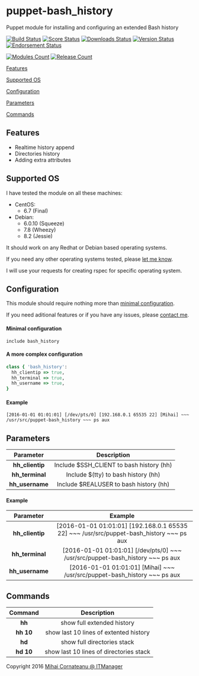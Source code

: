 puppet-bash_history
===============
Puppet module for installing and configuring an extended Bash history

[![Build Status](https://img.shields.io/travis/itmanagerro/puppet-bash_history.svg?style=plastic)](https://travis-ci.org/itmanagerro/puppet-bash_history)
[![Score Status](https://img.shields.io/puppetforge/f/itmanagerro/bash_history.svg?style=plastic)](https://forge.puppetlabs.com/itmanagerro/bash_history/scores)
[![Downloads Status](https://img.shields.io/puppetforge/dt/itmanagerro/bash_history.svg?style=plastic)](https://forge.puppetlabs.com/itmanagerro/bash_history)
[![Version Status](https://img.shields.io/puppetforge/v/itmanagerro/bash_history.svg?style=plastic)](https://forge.puppetlabs.com/itmanagerro/bash_history/changelog)
[![Endorsement Status](https://img.shields.io/puppetforge/e/itmanagerro/bash_history.svg?style=plastic)](https://forge.puppetlabs.com/itmanagerro/puppet-bash_history)

[![Modules Count](https://img.shields.io/puppetforge/mc/itmanagerro.svg?style=plastic)](https://forge.puppetlabs.com/itmanagerro)
[![Release Count](https://img.shields.io/puppetforge/rc/itmanagerro.svg?style=plastic)](https://forge.puppetlabs.com/itmanagerro)

[Features](#features)

[Supported OS](#supported-os)

[Configuration](#configuration)

[Parameters](#parameters)

[Commands](#commands)


## Features
- Realtime history append
- Directories history
- Adding extra attributes


## Supported OS
I have tested the module on all these machines:

- CentOS:
  - 6.7 (Final)
- Debian:
  - 6.0.10 (Squeeze)
  - 7.8 (Wheezy)
  - 8.2 (Jessie)

It should work on any Redhat or Debian based operating systems.

If you need any other operating systems tested, please [let me know](https://github.com/itmanagerro/puppet-bash_history/issues/new).

I will use your requests for creating rspec for specific operating system.


## Configuration
This module should require nothing more than [minimal configuration](#minimal-configuration).

If you need aditional features or if you have any issues, please [contact me](https://github.com/itmanagerro/puppet-bash_history/issues/new).
#### Minimal configuration
```
include bash_history
```

#### A more complex configuration
```ruby
class { 'bash_history':
  hh_clientip => true,
  hh_terminal => true,
  hh_username => true,
}
```

#### Example

```
[2016-01-01 01:01:01] [/dev/pts/0] [192.168.0.1 65535 22] [Mihai] ~~~ /usr/src/puppet-bash_history ~~~ ps aux
```


## Parameters

| Parameter | Description |
|:------------:|:---------------:|
| **hh_clientip** | Include $SSH_CLIENT to bash history (hh) |
| **hh_terminal** | Include $(tty) to bash history (hh) |
| **hh_username** | Include $REALUSER to bash history (hh) |

#### Example

| Parameter | Example |
|:------------:|:---------------:|
| **hh_clientip** | [2016-01-01 01:01:01] [192.168.0.1 65535 22] ~~~ /usr/src/puppet-bash_history ~~~ ps aux |
| **hh_terminal** | [2016-01-01 01:01:01] [/dev/pts/0] ~~~ /usr/src/puppet-bash_history ~~~ ps aux |
| **hh_username** | [2016-01-01 01:01:01] [Mihai] ~~~ /usr/src/puppet-bash_history ~~~ ps aux |


## Commands

| Command | Description |
|:------------:|:---------------:|
| **hh** | show full extended history |
| **hh 10** | show last 10 lines of extented history |
| **hd** | show full directories stack |
| **hd 10** | show last 10 lines of directories stack |

Copyright 2016 [Mihai Cornateanu @ ITManager](http://www.itmanager.ro)
